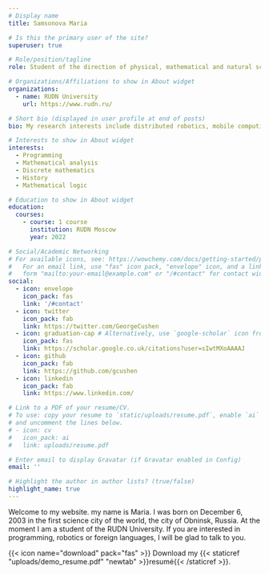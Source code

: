 ```yaml
---
# Display name
title: Samsonova Maria

# Is this the primary user of the site?
superuser: true

# Role/position/tagline
role: Student of the direction of physical, mathematical and natural sciences

# Organizations/Affiliations to show in About widget
organizations:
  - name: RUDN University
    url: https://www.rudn.ru/

# Short bio (displayed in user profile at end of posts)
bio: My research interests include distributed robotics, mobile computing and programmable matter.

# Interests to show in About widget
interests:
  - Programming
  - Mathematical analysis
  - Discrete mathematics
  - History
  - Mathematical logic

# Education to show in About widget
education:
  courses:
    - course: 1 course
      institution: RUDN Moscow
      year: 2022

# Social/Academic Networking
# For available icons, see: https://wowchemy.com/docs/getting-started/page-builder/#icons
#   For an email link, use "fas" icon pack, "envelope" icon, and a link in the
#   form "mailto:your-email@example.com" or "/#contact" for contact widget.
social:
  - icon: envelope
    icon_pack: fas
    link: '/#contact'
  - icon: twitter
    icon_pack: fab
    link: https://twitter.com/GeorgeCushen
  - icon: graduation-cap # Alternatively, use `google-scholar` icon from `ai` icon pack
    icon_pack: fas
    link: https://scholar.google.co.uk/citations?user=sIwtMXoAAAAJ
  - icon: github
    icon_pack: fab
    link: https://github.com/gcushen
  - icon: linkedin
    icon_pack: fab
    link: https://www.linkedin.com/

# Link to a PDF of your resume/CV.
# To use: copy your resume to `static/uploads/resume.pdf`, enable `ai` icons in `params.toml`,
# and uncomment the lines below.
# - icon: cv
#   icon_pack: ai
#   link: uploads/resume.pdf

# Enter email to display Gravatar (if Gravatar enabled in Config)
email: ''

# Highlight the author in author lists? (true/false)
highlight_name: true
---
```


Welcome to my website. my name is Maria. I was born on December 6, 2003 in the first science city of the world, the city of Obninsk, Russia.
At the moment I am a student of the RUDN University. If you are interested in programming, robotics or foreign languages, I will be glad to talk to you.

{{< icon name="download" pack="fas" >}} Download my {{< staticref "uploads/demo_resume.pdf" "newtab" >}}resumé{{< /staticref >}}.
